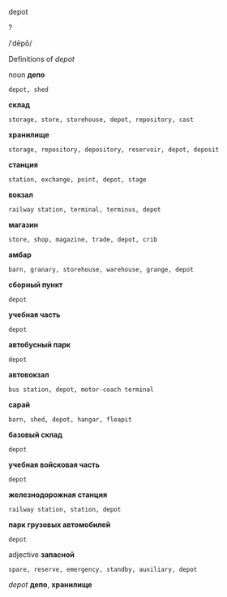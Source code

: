 depot

?

/ˈdēpō/

Definitions of _depot_

noun
**депо**

    depot, shed
**склад**

    storage, store, storehouse, depot, repository, cast
**хранилище**

    storage, repository, depository, reservoir, depot, deposit
**станция**

    station, exchange, point, depot, stage
**вокзал**

    railway station, terminal, terminus, depot
**магазин**

    store, shop, magazine, trade, depot, crib
**амбар**

    barn, granary, storehouse, warehouse, grange, depot
**сборный пункт**

    depot
**учебная часть**

    depot
**автобусный парк**

    depot
**автовокзал**

    bus station, depot, motor-coach terminal
**сарай**

    barn, shed, depot, hangar, fleapit
**базовый склад**

    depot
**учебная войсковая часть**

    depot
**железнодорожная станция**

    railway station, station, depot
**парк грузовых автомобилей**

    depot

adjective
**запасной**

    spare, reserve, emergency, standby, auxiliary, depot

_depot_
**депо**, **хранилище**
